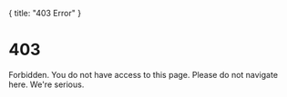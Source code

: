 {
	title: "403 Error"
}

# 403 #

Forbidden. You do not have access to this page. Please do not navigate here. We're serious.
